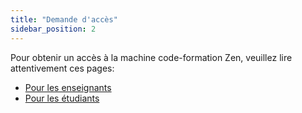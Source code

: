 ```yaml
---
title: "Demande d'accès"
sidebar_position: 2
---
```


Pour obtenir un accès à la machine code-formation Zen, veuillez lire attentivement ces pages:
- [Pour les enseignants](/code_form/zen/acces/acces_ens)
- [Pour les étudiants](/code_form/zen/acces/acces_etu)
